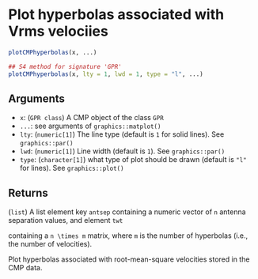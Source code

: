 # Plot hyperbolas associated with Vrms velociies

```r
plotCMPhyperbolas(x, ...)

## S4 method for signature 'GPR'
plotCMPhyperbolas(x, lty = 1, lwd = 1, type = "l", ...)
```

## Arguments

- `x`: (`GPR class`) A CMP object of the class `GPR`
- `...`: see arguments of `graphics::matplot()`
- `lty`: (`numeric[1]`) The line type (default is `1` for solid lines). See `graphics::par()`
- `lwd`: (`numeric[1]`) Line width (default is `1`). See `graphics::par()`
- `type`: (`character[1]`) what type of plot should be drawn (default is `"l"` for lines). See `graphics::plot()`

## Returns

(`list`) A list element key `antsep` containing a numeric vector of `n` antenna separation values, and element `twt`

containing a `n \times m` matrix, where `m` is the number of hyperbolas (i.e., the number of velocities).

Plot hyperbolas associated with root-mean-square velocities stored in the CMP data.